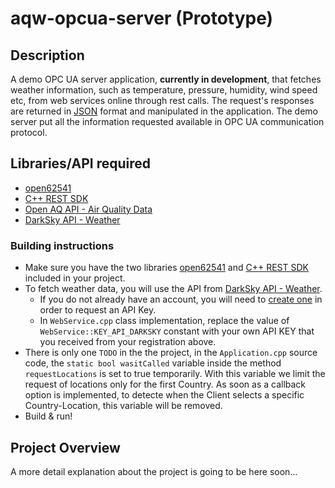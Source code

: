 # aqw-opcua-server (Prototype)

## Description

A demo OPC UA server application, **currently in development**, that fetches weather information, such as temperature, pressure, humidity, wind speed etc, from web services online through rest calls. The request's responses are returned in [JSON](http://json.org/) format and manipulated in the application. The demo server put all the information requested available in OPC UA communication protocol.

## Libraries/API required
- [open62541](https://open62541.org/)
- [C++ REST SDK](https://github.com/Microsoft/cpprestsdk)
- [Open AQ API - Air Quality Data](https://openaq.org)
- [DarkSky API - Weather](https://darksky.net/dev)

### Building instructions
- Make sure you have the two libraries [open62541](https://open62541.org/) and [C++ REST SDK](https://github.com/Microsoft/cpprestsdk) included in your project.
- To fetch weather data, you will use the API from [DarkSky API - Weather](https://darksky.net/dev). 
	* If you do not already have an account, you will need to [create one](https://darksky.net/dev/register) in order to request an API Key.
	* In `WebService.cpp` class implementation, replace the value of `WebService::KEY_API_DARKSKY` constant with your own API KEY that you received from your registration above.
- There is only one `TODO` in the the project, in the `Application.cpp` source code, the `static bool wasitCalled` variable inside the method `requestLocations` is set to true temporarily. With this variable we limit the request of locations only for the first Country. As soon as a callback option is implemented, to detecte when the Client selects a specific Country-Location, this variable will be removed.
- Build & run!

## Project Overview

A more detail explanation about the project is going to be here soon...

